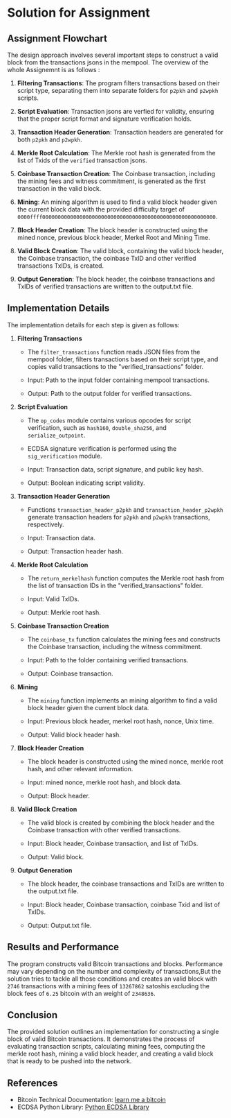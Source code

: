 # Solution for Assignment

## Assignment Flowchart
The design approach involves several important steps to construct a valid block from the transactions jsons in the mempool. The overview of the whole Assignemnt is as follows :

1. **Filtering Transactions**: The program filters transactions based on their script type, separating them into separate folders for `p2pkh` and `p2wpkh` scripts.

2. **Script Evaluation**: Transaction jsons are verfied for validity, ensuring that the proper script format and  signature verification holds.

3. **Transaction Header Generation**: Transaction headers are generated for both `p2pkh` and `p2wpkh`.

4. **Merkle Root Calculation**: The Merkle root hash is generated from the list of Txids of the `verified` transaction jsons.

5. **Coinbase Transaction Creation**: The Coinbase transaction, including the mining fees and witness commitment, is generated as the first transaction in the valid block.

6. **Mining**: An mining algorithm is used to find a valid block header given the current block data with the provided difficulty target of `0000ffff00000000000000000000000000000000000000000000000000000000`.

7. **Block Header Creation**: The block header is constructed using the mined nonce, previous block header, Merkel Root and Mining Time.

8. **Valid Block Creation**: The valid block, containing the valid block header, the Coinbase transaction, the coinbase TxID and other verified transactions TxIDs, is created.

9. **Output Generation**: The block header, the coinbase transactions and  TxIDs of verified transactions are written to the output.txt file.

## Implementation Details
The implementation details for each step is given as follows:

1. **Filtering Transactions**
    - The `filter_transactions` function reads JSON files from the mempool folder, filters transactions based on their script type, and copies valid transactions to the "verified_transactions" folder.

    - Input: Path to the input folder containing mempool transactions.

    - Output: Path to the output folder for verified transactions.

2. **Script Evaluation**
    - The `op_codes` module contains various opcodes for script verification, such as `hash160`, `double_sha256`, and `serialize_outpoint`.
    - ECDSA signature verification is performed using the `sig_verification` module.

    - Input: Transaction data, script signature, and public key hash.

    - Output: Boolean indicating script validity.

3. **Transaction Header Generation**
    - Functions `transaction_header_p2pkh` and `transaction_header_p2wpkh` generate transaction headers for `p2pkh` and `p2wpkh` transactions, respectively.

    - Input: Transaction data.

    - Output: Transaction header hash.

4. **Merkle Root Calculation**
    - The `return_merkelhash` function computes the Merkle root hash from the list of transaction IDs in the "verified_transactions" folder.
    - Input: Valid TxIDs.

    - Output: Merkle root hash.


5. **Coinbase Transaction Creation**
    - The `coinbase_tx` function calculates the mining fees and constructs the Coinbase transaction, including the witness commitment.

    - Input: Path to the folder containing verified transactions.

    - Output: Coinbase transaction.

6. **Mining**
    - The `mining` function implements an mining algorithm to find a valid block header given the current block data.

    - Input: Previous block header, merkel root hash, nonce, Unix time.

    - Output: Valid block header hash.

7. **Block Header Creation**
    - The block header is constructed using the mined nonce, merkle root hash, and other relevant information.

    - Input: mined nonce, merkle root hash, and block data.

    - Output: Block header.

8. **Valid Block Creation**
    - The valid block is created by combining the block header and the Coinbase transaction with other verified transactions.

    - Input: Block header, Coinbase transaction, and list of TxIDs.

    - Output: Valid block.

9. **Output Generation**
    - The block header, the coinbase transactions and TxIDs are written to the output.txt file.

    - Input: Block header, Coinbase transaction, coinbase Txid and list of TxIDs.

    - Output: Output.txt file.

## Results and Performance
The program constructs valid Bitcoin transactions and blocks. Performance may vary depending on the number and complexity of transactions,But the solution tries to tackle all those conditions and creates an valid block with `2746` transactions with a mining fees of `13267862` satoshis excluding the block fees of `6.25` bitcoin with an weight of `2348636`.

## Conclusion
The provided solution outlines an implementation for constructing a single block of valid Bitcoin transactions. It demonstrates the process of evaluating transaction scripts, calculating mining fees, computing the merkle root hash, mining a valid block header, and creating a valid block that is ready to be pushed into the network.
## References
- Bitcoin Technical Documentation: [learn me a bitcoin](https://learnmeabitcoin.com/)
- ECDSA Python Library: [Python ECDSA Library](https://github.com/warner/python-ecdsa)